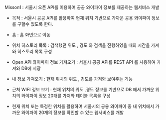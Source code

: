 Misson1 : 서울시 오픈 API를 이용하여 공공 와이파이 정보를 제공하는 웹서비스 개발

- 목적 : 서울시 공공 API를 활용하여 현재 위치 기반으로 가까운 공용 와이파이 정보를 구할수 있도록 한다.

- 홈 : 홈 화면으로 이동
- 위치 히스토리 목록 : 검색했던 위도 , 경도 와 검색을 진행하였을 때의 시간을 가져와 히스토리 목록 구성
- Open API 와이파이 정보 가져오기 : 서울시 공공 API를 REST API 를 사용하여 가져와 DB에 저장
- 내 정보 가져오기 : 현재 위치의 위도 , 경도를 가져와 보여주는 기능
- 근처 WIFI 정보 보기 : 현재 위치의 위도 ,경도 정보를 기반으로 DB 에서 가까운 위치의 와이파이 정보 20개를 가져와 테이블 목록을 구성

- 현재 위치 또는 특정한 위치를 활용하여 서울시의 공용 와이파이 중 내 위치에서 가까운 와이파이 20개의 정보를 확인할 수 있는 웹서비스를 개발
